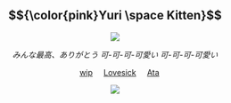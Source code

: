 <div align="center">

## $${\color{pink}Yuri \space Kitten}$$

<img src="https://github.com/user-attachments/assets/2916dbb7-c24a-44c2-92b0-89eda5fdd97b" />
</p>

</p>

*みんな最高、ありがとう
可-可-可-可愛い
可-可-可-可愛い*

&nbsp;&nbsp;&nbsp; [wip](https://github.com/YuriKitten) &nbsp;&nbsp;&nbsp; [Lovesick](https://github.com/LovesickObsession) &nbsp;&nbsp;&nbsp; [Ata](https://forevermortal.atabook.org/)

<img src="https://github.com/user-attachments/assets/4f422203-eb03-4b28-a0bb-bfc067da1387" />
</p>

 

